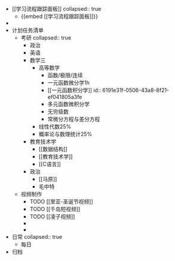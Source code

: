 - [[学习流程跟踪面板]]
  collapsed:: true
	- {{embed [[学习流程跟踪面板]]}}
-
- 计划任务清单
	- 考研
	  collapsed:: true
		- 政治
		- 英语
		- 数学三
			- 高等数学
				- 函数/极限/连续
				- 一元函数微分学1h
				- [[一元函数积分学]]
				  id:: 6191e31f-0506-43a8-8f21-ef041805a3fe
				- 多元函数微积分学
				- 无穷级数
				- 常微分方程与差分方程
			- 线性代数25%
			- 概率论与数理统计25%
		- 教育技术学
			- [[数据结构]]
			- [[教育技术学]]
			- [[C语言]]
		- 政治
			- [[马原]]
			- 毛中特
	- 视频制作
		- TODO [[里亚-圣诞节视频]]
		- TODO [[千岛短视频]]
		- TODO [[凌子视频]]
		-
		-
- 日常
  collapsed:: true
	- 每日
- 归档